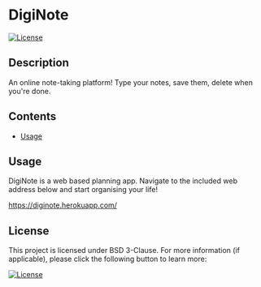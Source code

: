 # DigiNote

  [![License](https://img.shields.io/badge/License-BSD_3--Clause-blue.svg)](https://opensource.org/licenses/BSD-3-Clause)

  ## Description

  An online note-taking platform! Type your notes, save them, delete when you're done.

  ## Contents
  
  - [Usage](#usage)

  ## Usage

  DigiNote is a web based planning app. Navigate to the included web address below and start organising your life!
  
  https://diginote.herokuapp.com/

  ## License

  This project is licensed under BSD 3-Clause. For more information (if applicable), please click the following button to learn more:

  [![License](https://img.shields.io/badge/License-BSD_3--Clause-blue.svg)](https://opensource.org/licenses/BSD-3-Clause)

